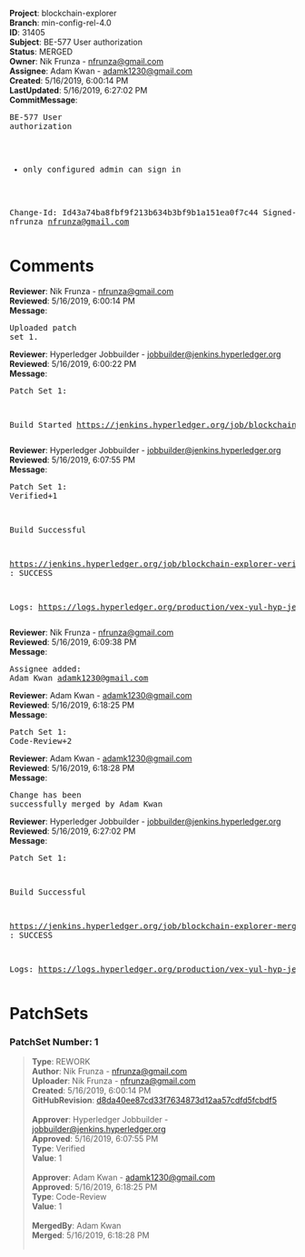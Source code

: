 <strong>Project</strong>: blockchain-explorer<br><strong>Branch</strong>: min-config-rel-4.0<br><strong>ID</strong>: 31405<br><strong>Subject</strong>: BE-577 User authorization<br><strong>Status</strong>: MERGED<br><strong>Owner</strong>: Nik Frunza - nfrunza@gmail.com<br><strong>Assignee</strong>: Adam Kwan - adamk1230@gmail.com<br><strong>Created</strong>: 5/16/2019, 6:00:14 PM<br><strong>LastUpdated</strong>: 5/16/2019, 6:27:02 PM<br><strong>CommitMessage</strong>:<br><pre>BE-577 User authorization

 * only configured admin can sign in

Change-Id: Id43a74ba8fbf9f213b634b3bf9b1a151ea0f7c44
Signed-off-by: nfrunza <nfrunza@gmail.com>
</pre><h1>Comments</h1><strong>Reviewer</strong>: Nik Frunza - nfrunza@gmail.com<br><strong>Reviewed</strong>: 5/16/2019, 6:00:14 PM<br><strong>Message</strong>: <pre>Uploaded patch set 1.</pre><strong>Reviewer</strong>: Hyperledger Jobbuilder - jobbuilder@jenkins.hyperledger.org<br><strong>Reviewed</strong>: 5/16/2019, 6:00:22 PM<br><strong>Message</strong>: <pre>Patch Set 1:

Build Started https://jenkins.hyperledger.org/job/blockchain-explorer-verify-x86_64/157/</pre><strong>Reviewer</strong>: Hyperledger Jobbuilder - jobbuilder@jenkins.hyperledger.org<br><strong>Reviewed</strong>: 5/16/2019, 6:07:55 PM<br><strong>Message</strong>: <pre>Patch Set 1: Verified+1

Build Successful 

https://jenkins.hyperledger.org/job/blockchain-explorer-verify-x86_64/157/ : SUCCESS

Logs: https://logs.hyperledger.org/production/vex-yul-hyp-jenkins-3/blockchain-explorer-verify-x86_64/157</pre><strong>Reviewer</strong>: Nik Frunza - nfrunza@gmail.com<br><strong>Reviewed</strong>: 5/16/2019, 6:09:38 PM<br><strong>Message</strong>: <pre>Assignee added: Adam Kwan <adamk1230@gmail.com></pre><strong>Reviewer</strong>: Adam Kwan - adamk1230@gmail.com<br><strong>Reviewed</strong>: 5/16/2019, 6:18:25 PM<br><strong>Message</strong>: <pre>Patch Set 1: Code-Review+2</pre><strong>Reviewer</strong>: Adam Kwan - adamk1230@gmail.com<br><strong>Reviewed</strong>: 5/16/2019, 6:18:28 PM<br><strong>Message</strong>: <pre>Change has been successfully merged by Adam Kwan</pre><strong>Reviewer</strong>: Hyperledger Jobbuilder - jobbuilder@jenkins.hyperledger.org<br><strong>Reviewed</strong>: 5/16/2019, 6:27:02 PM<br><strong>Message</strong>: <pre>Patch Set 1:

Build Successful 

https://jenkins.hyperledger.org/job/blockchain-explorer-merge-x86_64/90/ : SUCCESS

Logs: https://logs.hyperledger.org/production/vex-yul-hyp-jenkins-3/blockchain-explorer-merge-x86_64/90</pre><h1>PatchSets</h1><h3>PatchSet Number: 1</h3><blockquote><strong>Type</strong>: REWORK<br><strong>Author</strong>: Nik Frunza - nfrunza@gmail.com<br><strong>Uploader</strong>: Nik Frunza - nfrunza@gmail.com<br><strong>Created</strong>: 5/16/2019, 6:00:14 PM<br><strong>GitHubRevision</strong>: [d8da40ee87cd33f7634873d12aa57cdfd5fcbdf5](https://github.com/hyperledger/blockchain-explorer/commit/d8da40ee87cd33f7634873d12aa57cdfd5fcbdf5)<br><br><strong>Approver</strong>: Hyperledger Jobbuilder - jobbuilder@jenkins.hyperledger.org<br><strong>Approved</strong>: 5/16/2019, 6:07:55 PM<br><strong>Type</strong>: Verified<br><strong>Value</strong>: 1<br><br><strong>Approver</strong>: Adam Kwan - adamk1230@gmail.com<br><strong>Approved</strong>: 5/16/2019, 6:18:25 PM<br><strong>Type</strong>: Code-Review<br><strong>Value</strong>: 1<br><br><strong>MergedBy</strong>: Adam Kwan<br><strong>Merged</strong>: 5/16/2019, 6:18:28 PM<br><br></blockquote>